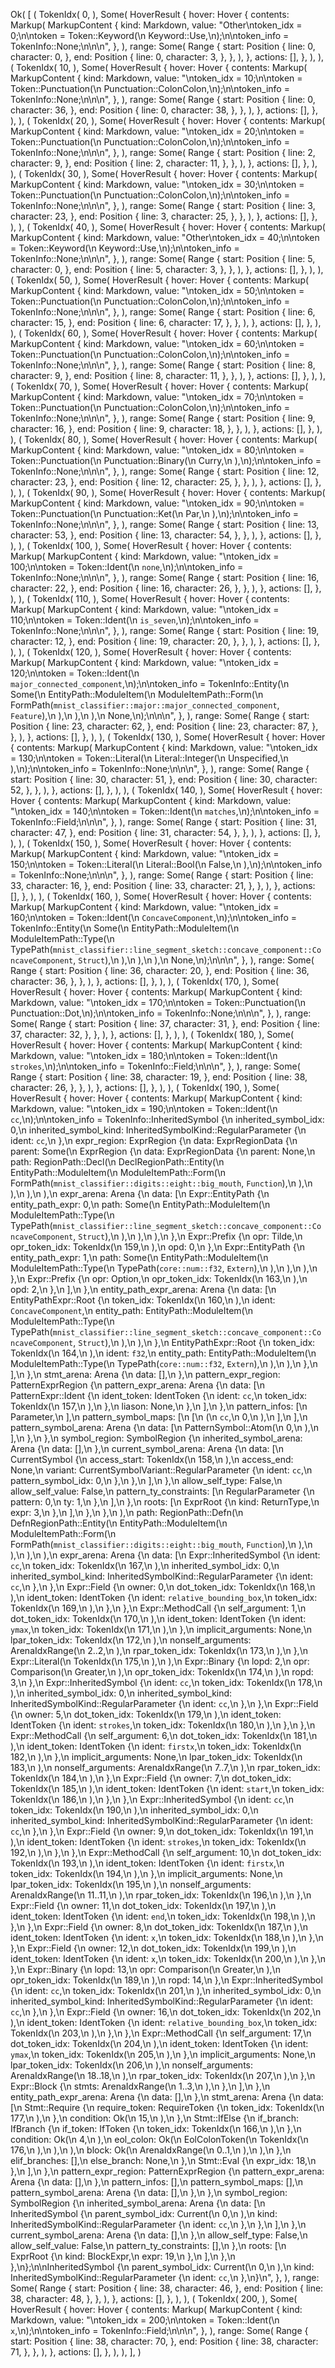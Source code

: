 Ok(
    [
        (
            TokenIdx(
                0,
            ),
            Some(
                HoverResult {
                    hover: Hover {
                        contents: Markup(
                            MarkupContent {
                                kind: Markdown,
                                value: "Other\ntoken_idx = 0;\n\ntoken = Token::Keyword(\n    Keyword::Use,\n);\n\ntoken_info = TokenInfo::None;\n\n\n",
                            },
                        ),
                        range: Some(
                            Range {
                                start: Position {
                                    line: 0,
                                    character: 0,
                                },
                                end: Position {
                                    line: 0,
                                    character: 3,
                                },
                            },
                        ),
                    },
                    actions: [],
                },
            ),
        ),
        (
            TokenIdx(
                10,
            ),
            Some(
                HoverResult {
                    hover: Hover {
                        contents: Markup(
                            MarkupContent {
                                kind: Markdown,
                                value: "\ntoken_idx = 10;\n\ntoken = Token::Punctuation(\n    Punctuation::ColonColon,\n);\n\ntoken_info = TokenInfo::None;\n\n\n",
                            },
                        ),
                        range: Some(
                            Range {
                                start: Position {
                                    line: 0,
                                    character: 36,
                                },
                                end: Position {
                                    line: 0,
                                    character: 38,
                                },
                            },
                        ),
                    },
                    actions: [],
                },
            ),
        ),
        (
            TokenIdx(
                20,
            ),
            Some(
                HoverResult {
                    hover: Hover {
                        contents: Markup(
                            MarkupContent {
                                kind: Markdown,
                                value: "\ntoken_idx = 20;\n\ntoken = Token::Punctuation(\n    Punctuation::ColonColon,\n);\n\ntoken_info = TokenInfo::None;\n\n\n",
                            },
                        ),
                        range: Some(
                            Range {
                                start: Position {
                                    line: 2,
                                    character: 9,
                                },
                                end: Position {
                                    line: 2,
                                    character: 11,
                                },
                            },
                        ),
                    },
                    actions: [],
                },
            ),
        ),
        (
            TokenIdx(
                30,
            ),
            Some(
                HoverResult {
                    hover: Hover {
                        contents: Markup(
                            MarkupContent {
                                kind: Markdown,
                                value: "\ntoken_idx = 30;\n\ntoken = Token::Punctuation(\n    Punctuation::ColonColon,\n);\n\ntoken_info = TokenInfo::None;\n\n\n",
                            },
                        ),
                        range: Some(
                            Range {
                                start: Position {
                                    line: 3,
                                    character: 23,
                                },
                                end: Position {
                                    line: 3,
                                    character: 25,
                                },
                            },
                        ),
                    },
                    actions: [],
                },
            ),
        ),
        (
            TokenIdx(
                40,
            ),
            Some(
                HoverResult {
                    hover: Hover {
                        contents: Markup(
                            MarkupContent {
                                kind: Markdown,
                                value: "Other\ntoken_idx = 40;\n\ntoken = Token::Keyword(\n    Keyword::Use,\n);\n\ntoken_info = TokenInfo::None;\n\n\n",
                            },
                        ),
                        range: Some(
                            Range {
                                start: Position {
                                    line: 5,
                                    character: 0,
                                },
                                end: Position {
                                    line: 5,
                                    character: 3,
                                },
                            },
                        ),
                    },
                    actions: [],
                },
            ),
        ),
        (
            TokenIdx(
                50,
            ),
            Some(
                HoverResult {
                    hover: Hover {
                        contents: Markup(
                            MarkupContent {
                                kind: Markdown,
                                value: "\ntoken_idx = 50;\n\ntoken = Token::Punctuation(\n    Punctuation::ColonColon,\n);\n\ntoken_info = TokenInfo::None;\n\n\n",
                            },
                        ),
                        range: Some(
                            Range {
                                start: Position {
                                    line: 6,
                                    character: 15,
                                },
                                end: Position {
                                    line: 6,
                                    character: 17,
                                },
                            },
                        ),
                    },
                    actions: [],
                },
            ),
        ),
        (
            TokenIdx(
                60,
            ),
            Some(
                HoverResult {
                    hover: Hover {
                        contents: Markup(
                            MarkupContent {
                                kind: Markdown,
                                value: "\ntoken_idx = 60;\n\ntoken = Token::Punctuation(\n    Punctuation::ColonColon,\n);\n\ntoken_info = TokenInfo::None;\n\n\n",
                            },
                        ),
                        range: Some(
                            Range {
                                start: Position {
                                    line: 8,
                                    character: 9,
                                },
                                end: Position {
                                    line: 8,
                                    character: 11,
                                },
                            },
                        ),
                    },
                    actions: [],
                },
            ),
        ),
        (
            TokenIdx(
                70,
            ),
            Some(
                HoverResult {
                    hover: Hover {
                        contents: Markup(
                            MarkupContent {
                                kind: Markdown,
                                value: "\ntoken_idx = 70;\n\ntoken = Token::Punctuation(\n    Punctuation::ColonColon,\n);\n\ntoken_info = TokenInfo::None;\n\n\n",
                            },
                        ),
                        range: Some(
                            Range {
                                start: Position {
                                    line: 9,
                                    character: 16,
                                },
                                end: Position {
                                    line: 9,
                                    character: 18,
                                },
                            },
                        ),
                    },
                    actions: [],
                },
            ),
        ),
        (
            TokenIdx(
                80,
            ),
            Some(
                HoverResult {
                    hover: Hover {
                        contents: Markup(
                            MarkupContent {
                                kind: Markdown,
                                value: "\ntoken_idx = 80;\n\ntoken = Token::Punctuation(\n    Punctuation::Binary(\n        Curry,\n    ),\n);\n\ntoken_info = TokenInfo::None;\n\n\n",
                            },
                        ),
                        range: Some(
                            Range {
                                start: Position {
                                    line: 12,
                                    character: 23,
                                },
                                end: Position {
                                    line: 12,
                                    character: 25,
                                },
                            },
                        ),
                    },
                    actions: [],
                },
            ),
        ),
        (
            TokenIdx(
                90,
            ),
            Some(
                HoverResult {
                    hover: Hover {
                        contents: Markup(
                            MarkupContent {
                                kind: Markdown,
                                value: "\ntoken_idx = 90;\n\ntoken = Token::Punctuation(\n    Punctuation::Ket(\n        Par,\n    ),\n);\n\ntoken_info = TokenInfo::None;\n\n\n",
                            },
                        ),
                        range: Some(
                            Range {
                                start: Position {
                                    line: 13,
                                    character: 53,
                                },
                                end: Position {
                                    line: 13,
                                    character: 54,
                                },
                            },
                        ),
                    },
                    actions: [],
                },
            ),
        ),
        (
            TokenIdx(
                100,
            ),
            Some(
                HoverResult {
                    hover: Hover {
                        contents: Markup(
                            MarkupContent {
                                kind: Markdown,
                                value: "\ntoken_idx = 100;\n\ntoken = Token::Ident(\n    `none`,\n);\n\ntoken_info = TokenInfo::None;\n\n\n",
                            },
                        ),
                        range: Some(
                            Range {
                                start: Position {
                                    line: 16,
                                    character: 22,
                                },
                                end: Position {
                                    line: 16,
                                    character: 26,
                                },
                            },
                        ),
                    },
                    actions: [],
                },
            ),
        ),
        (
            TokenIdx(
                110,
            ),
            Some(
                HoverResult {
                    hover: Hover {
                        contents: Markup(
                            MarkupContent {
                                kind: Markdown,
                                value: "\ntoken_idx = 110;\n\ntoken = Token::Ident(\n    `is_seven`,\n);\n\ntoken_info = TokenInfo::None;\n\n\n",
                            },
                        ),
                        range: Some(
                            Range {
                                start: Position {
                                    line: 19,
                                    character: 12,
                                },
                                end: Position {
                                    line: 19,
                                    character: 20,
                                },
                            },
                        ),
                    },
                    actions: [],
                },
            ),
        ),
        (
            TokenIdx(
                120,
            ),
            Some(
                HoverResult {
                    hover: Hover {
                        contents: Markup(
                            MarkupContent {
                                kind: Markdown,
                                value: "\ntoken_idx = 120;\n\ntoken = Token::Ident(\n    `major_connected_component`,\n);\n\ntoken_info = TokenInfo::Entity(\n    Some(\n        EntityPath::ModuleItem(\n            ModuleItemPath::Form(\n                FormPath(`mnist_classifier::major::major_connected_component`, `Feature`),\n            ),\n        ),\n    ),\n    None,\n);\n\n\n",
                            },
                        ),
                        range: Some(
                            Range {
                                start: Position {
                                    line: 23,
                                    character: 62,
                                },
                                end: Position {
                                    line: 23,
                                    character: 87,
                                },
                            },
                        ),
                    },
                    actions: [],
                },
            ),
        ),
        (
            TokenIdx(
                130,
            ),
            Some(
                HoverResult {
                    hover: Hover {
                        contents: Markup(
                            MarkupContent {
                                kind: Markdown,
                                value: "\ntoken_idx = 130;\n\ntoken = Token::Literal(\n    Literal::Integer(\n        Unspecified,\n    ),\n);\n\ntoken_info = TokenInfo::None;\n\n\n",
                            },
                        ),
                        range: Some(
                            Range {
                                start: Position {
                                    line: 30,
                                    character: 51,
                                },
                                end: Position {
                                    line: 30,
                                    character: 52,
                                },
                            },
                        ),
                    },
                    actions: [],
                },
            ),
        ),
        (
            TokenIdx(
                140,
            ),
            Some(
                HoverResult {
                    hover: Hover {
                        contents: Markup(
                            MarkupContent {
                                kind: Markdown,
                                value: "\ntoken_idx = 140;\n\ntoken = Token::Ident(\n    `matches`,\n);\n\ntoken_info = TokenInfo::Field;\n\n\n",
                            },
                        ),
                        range: Some(
                            Range {
                                start: Position {
                                    line: 31,
                                    character: 47,
                                },
                                end: Position {
                                    line: 31,
                                    character: 54,
                                },
                            },
                        ),
                    },
                    actions: [],
                },
            ),
        ),
        (
            TokenIdx(
                150,
            ),
            Some(
                HoverResult {
                    hover: Hover {
                        contents: Markup(
                            MarkupContent {
                                kind: Markdown,
                                value: "\ntoken_idx = 150;\n\ntoken = Token::Literal(\n    Literal::Bool(\n        False,\n    ),\n);\n\ntoken_info = TokenInfo::None;\n\n\n",
                            },
                        ),
                        range: Some(
                            Range {
                                start: Position {
                                    line: 33,
                                    character: 16,
                                },
                                end: Position {
                                    line: 33,
                                    character: 21,
                                },
                            },
                        ),
                    },
                    actions: [],
                },
            ),
        ),
        (
            TokenIdx(
                160,
            ),
            Some(
                HoverResult {
                    hover: Hover {
                        contents: Markup(
                            MarkupContent {
                                kind: Markdown,
                                value: "\ntoken_idx = 160;\n\ntoken = Token::Ident(\n    `ConcaveComponent`,\n);\n\ntoken_info = TokenInfo::Entity(\n    Some(\n        EntityPath::ModuleItem(\n            ModuleItemPath::Type(\n                TypePath(`mnist_classifier::line_segment_sketch::concave_component::ConcaveComponent`, `Struct`),\n            ),\n        ),\n    ),\n    None,\n);\n\n\n",
                            },
                        ),
                        range: Some(
                            Range {
                                start: Position {
                                    line: 36,
                                    character: 20,
                                },
                                end: Position {
                                    line: 36,
                                    character: 36,
                                },
                            },
                        ),
                    },
                    actions: [],
                },
            ),
        ),
        (
            TokenIdx(
                170,
            ),
            Some(
                HoverResult {
                    hover: Hover {
                        contents: Markup(
                            MarkupContent {
                                kind: Markdown,
                                value: "\ntoken_idx = 170;\n\ntoken = Token::Punctuation(\n    Punctuation::Dot,\n);\n\ntoken_info = TokenInfo::None;\n\n\n",
                            },
                        ),
                        range: Some(
                            Range {
                                start: Position {
                                    line: 37,
                                    character: 31,
                                },
                                end: Position {
                                    line: 37,
                                    character: 32,
                                },
                            },
                        ),
                    },
                    actions: [],
                },
            ),
        ),
        (
            TokenIdx(
                180,
            ),
            Some(
                HoverResult {
                    hover: Hover {
                        contents: Markup(
                            MarkupContent {
                                kind: Markdown,
                                value: "\ntoken_idx = 180;\n\ntoken = Token::Ident(\n    `strokes`,\n);\n\ntoken_info = TokenInfo::Field;\n\n\n",
                            },
                        ),
                        range: Some(
                            Range {
                                start: Position {
                                    line: 38,
                                    character: 19,
                                },
                                end: Position {
                                    line: 38,
                                    character: 26,
                                },
                            },
                        ),
                    },
                    actions: [],
                },
            ),
        ),
        (
            TokenIdx(
                190,
            ),
            Some(
                HoverResult {
                    hover: Hover {
                        contents: Markup(
                            MarkupContent {
                                kind: Markdown,
                                value: "\ntoken_idx = 190;\n\ntoken = Token::Ident(\n    `cc`,\n);\n\ntoken_info = TokenInfo::InheritedSymbol {\n    inherited_symbol_idx: 0,\n    inherited_symbol_kind: InheritedSymbolKind::RegularParameter {\n        ident: `cc`,\n    },\n    expr_region: ExprRegion {\n        data: ExprRegionData {\n            parent: Some(\n                ExprRegion {\n                    data: ExprRegionData {\n                        parent: None,\n                        path: RegionPath::Decl(\n                            DeclRegionPath::Entity(\n                                EntityPath::ModuleItem(\n                                    ModuleItemPath::Form(\n                                        FormPath(`mnist_classifier::digits::eight::big_mouth`, `Function`),\n                                    ),\n                                ),\n                            ),\n                        ),\n                        expr_arena: Arena {\n                            data: [\n                                Expr::EntityPath {\n                                    entity_path_expr: 0,\n                                    path: Some(\n                                        EntityPath::ModuleItem(\n                                            ModuleItemPath::Type(\n                                                TypePath(`mnist_classifier::line_segment_sketch::concave_component::ConcaveComponent`, `Struct`),\n                                            ),\n                                        ),\n                                    ),\n                                },\n                                Expr::Prefix {\n                                    opr: Tilde,\n                                    opr_token_idx: TokenIdx(\n                                        159,\n                                    ),\n                                    opd: 0,\n                                },\n                                Expr::EntityPath {\n                                    entity_path_expr: 1,\n                                    path: Some(\n                                        EntityPath::ModuleItem(\n                                            ModuleItemPath::Type(\n                                                TypePath(`core::num::f32`, `Extern`),\n                                            ),\n                                        ),\n                                    ),\n                                },\n                                Expr::Prefix {\n                                    opr: Option,\n                                    opr_token_idx: TokenIdx(\n                                        163,\n                                    ),\n                                    opd: 2,\n                                },\n                            ],\n                        },\n                        entity_path_expr_arena: Arena {\n                            data: [\n                                EntityPathExpr::Root {\n                                    token_idx: TokenIdx(\n                                        160,\n                                    ),\n                                    ident: `ConcaveComponent`,\n                                    entity_path: EntityPath::ModuleItem(\n                                        ModuleItemPath::Type(\n                                            TypePath(`mnist_classifier::line_segment_sketch::concave_component::ConcaveComponent`, `Struct`),\n                                        ),\n                                    ),\n                                },\n                                EntityPathExpr::Root {\n                                    token_idx: TokenIdx(\n                                        164,\n                                    ),\n                                    ident: `f32`,\n                                    entity_path: EntityPath::ModuleItem(\n                                        ModuleItemPath::Type(\n                                            TypePath(`core::num::f32`, `Extern`),\n                                        ),\n                                    ),\n                                },\n                            ],\n                        },\n                        stmt_arena: Arena {\n                            data: [],\n                        },\n                        pattern_expr_region: PatternExprRegion {\n                            pattern_expr_arena: Arena {\n                                data: [\n                                    PatternExpr::Ident {\n                                        ident_token: IdentToken {\n                                            ident: `cc`,\n                                            token_idx: TokenIdx(\n                                                157,\n                                            ),\n                                        },\n                                        liason: None,\n                                    },\n                                ],\n                            },\n                            pattern_infos: [\n                                Parameter,\n                            ],\n                            pattern_symbol_maps: [\n                                [\n                                    (\n                                        `cc`,\n                                        0,\n                                    ),\n                                ],\n                            ],\n                            pattern_symbol_arena: Arena {\n                                data: [\n                                    PatternSymbol::Atom(\n                                        0,\n                                    ),\n                                ],\n                            },\n                        },\n                        symbol_region: SymbolRegion {\n                            inherited_symbol_arena: Arena {\n                                data: [],\n                            },\n                            current_symbol_arena: Arena {\n                                data: [\n                                    CurrentSymbol {\n                                        access_start: TokenIdx(\n                                            158,\n                                        ),\n                                        access_end: None,\n                                        variant: CurrentSymbolVariant::RegularParameter {\n                                            ident: `cc`,\n                                            pattern_symbol_idx: 0,\n                                        },\n                                    },\n                                ],\n                            },\n                            allow_self_type: False,\n                            allow_self_value: False,\n                            pattern_ty_constraints: [\n                                RegularParameter {\n                                    pattern: 0,\n                                    ty: 1,\n                                },\n                            ],\n                        },\n                        roots: [\n                            ExprRoot {\n                                kind: ReturnType,\n                                expr: 3,\n                            },\n                        ],\n                    },\n                },\n            ),\n            path: RegionPath::Defn(\n                DefnRegionPath::Entity(\n                    EntityPath::ModuleItem(\n                        ModuleItemPath::Form(\n                            FormPath(`mnist_classifier::digits::eight::big_mouth`, `Function`),\n                        ),\n                    ),\n                ),\n            ),\n            expr_arena: Arena {\n                data: [\n                    Expr::InheritedSymbol {\n                        ident: `cc`,\n                        token_idx: TokenIdx(\n                            167,\n                        ),\n                        inherited_symbol_idx: 0,\n                        inherited_symbol_kind: InheritedSymbolKind::RegularParameter {\n                            ident: `cc`,\n                        },\n                    },\n                    Expr::Field {\n                        owner: 0,\n                        dot_token_idx: TokenIdx(\n                            168,\n                        ),\n                        ident_token: IdentToken {\n                            ident: `relative_bounding_box`,\n                            token_idx: TokenIdx(\n                                169,\n                            ),\n                        },\n                    },\n                    Expr::MethodCall {\n                        self_argument: 1,\n                        dot_token_idx: TokenIdx(\n                            170,\n                        ),\n                        ident_token: IdentToken {\n                            ident: `ymax`,\n                            token_idx: TokenIdx(\n                                171,\n                            ),\n                        },\n                        implicit_arguments: None,\n                        lpar_token_idx: TokenIdx(\n                            172,\n                        ),\n                        nonself_arguments: ArenaIdxRange(\n                            2..2,\n                        ),\n                        rpar_token_idx: TokenIdx(\n                            173,\n                        ),\n                    },\n                    Expr::Literal(\n                        TokenIdx(\n                            175,\n                        ),\n                    ),\n                    Expr::Binary {\n                        lopd: 2,\n                        opr: Comparison(\n                            Greater,\n                        ),\n                        opr_token_idx: TokenIdx(\n                            174,\n                        ),\n                        ropd: 3,\n                    },\n                    Expr::InheritedSymbol {\n                        ident: `cc`,\n                        token_idx: TokenIdx(\n                            178,\n                        ),\n                        inherited_symbol_idx: 0,\n                        inherited_symbol_kind: InheritedSymbolKind::RegularParameter {\n                            ident: `cc`,\n                        },\n                    },\n                    Expr::Field {\n                        owner: 5,\n                        dot_token_idx: TokenIdx(\n                            179,\n                        ),\n                        ident_token: IdentToken {\n                            ident: `strokes`,\n                            token_idx: TokenIdx(\n                                180,\n                            ),\n                        },\n                    },\n                    Expr::MethodCall {\n                        self_argument: 6,\n                        dot_token_idx: TokenIdx(\n                            181,\n                        ),\n                        ident_token: IdentToken {\n                            ident: `firstx`,\n                            token_idx: TokenIdx(\n                                182,\n                            ),\n                        },\n                        implicit_arguments: None,\n                        lpar_token_idx: TokenIdx(\n                            183,\n                        ),\n                        nonself_arguments: ArenaIdxRange(\n                            7..7,\n                        ),\n                        rpar_token_idx: TokenIdx(\n                            184,\n                        ),\n                    },\n                    Expr::Field {\n                        owner: 7,\n                        dot_token_idx: TokenIdx(\n                            185,\n                        ),\n                        ident_token: IdentToken {\n                            ident: `start`,\n                            token_idx: TokenIdx(\n                                186,\n                            ),\n                        },\n                    },\n                    Expr::InheritedSymbol {\n                        ident: `cc`,\n                        token_idx: TokenIdx(\n                            190,\n                        ),\n                        inherited_symbol_idx: 0,\n                        inherited_symbol_kind: InheritedSymbolKind::RegularParameter {\n                            ident: `cc`,\n                        },\n                    },\n                    Expr::Field {\n                        owner: 9,\n                        dot_token_idx: TokenIdx(\n                            191,\n                        ),\n                        ident_token: IdentToken {\n                            ident: `strokes`,\n                            token_idx: TokenIdx(\n                                192,\n                            ),\n                        },\n                    },\n                    Expr::MethodCall {\n                        self_argument: 10,\n                        dot_token_idx: TokenIdx(\n                            193,\n                        ),\n                        ident_token: IdentToken {\n                            ident: `firstx`,\n                            token_idx: TokenIdx(\n                                194,\n                            ),\n                        },\n                        implicit_arguments: None,\n                        lpar_token_idx: TokenIdx(\n                            195,\n                        ),\n                        nonself_arguments: ArenaIdxRange(\n                            11..11,\n                        ),\n                        rpar_token_idx: TokenIdx(\n                            196,\n                        ),\n                    },\n                    Expr::Field {\n                        owner: 11,\n                        dot_token_idx: TokenIdx(\n                            197,\n                        ),\n                        ident_token: IdentToken {\n                            ident: `end`,\n                            token_idx: TokenIdx(\n                                198,\n                            ),\n                        },\n                    },\n                    Expr::Field {\n                        owner: 8,\n                        dot_token_idx: TokenIdx(\n                            187,\n                        ),\n                        ident_token: IdentToken {\n                            ident: `x`,\n                            token_idx: TokenIdx(\n                                188,\n                            ),\n                        },\n                    },\n                    Expr::Field {\n                        owner: 12,\n                        dot_token_idx: TokenIdx(\n                            199,\n                        ),\n                        ident_token: IdentToken {\n                            ident: `x`,\n                            token_idx: TokenIdx(\n                                200,\n                            ),\n                        },\n                    },\n                    Expr::Binary {\n                        lopd: 13,\n                        opr: Comparison(\n                            Greater,\n                        ),\n                        opr_token_idx: TokenIdx(\n                            189,\n                        ),\n                        ropd: 14,\n                    },\n                    Expr::InheritedSymbol {\n                        ident: `cc`,\n                        token_idx: TokenIdx(\n                            201,\n                        ),\n                        inherited_symbol_idx: 0,\n                        inherited_symbol_kind: InheritedSymbolKind::RegularParameter {\n                            ident: `cc`,\n                        },\n                    },\n                    Expr::Field {\n                        owner: 16,\n                        dot_token_idx: TokenIdx(\n                            202,\n                        ),\n                        ident_token: IdentToken {\n                            ident: `relative_bounding_box`,\n                            token_idx: TokenIdx(\n                                203,\n                            ),\n                        },\n                    },\n                    Expr::MethodCall {\n                        self_argument: 17,\n                        dot_token_idx: TokenIdx(\n                            204,\n                        ),\n                        ident_token: IdentToken {\n                            ident: `ymax`,\n                            token_idx: TokenIdx(\n                                205,\n                            ),\n                        },\n                        implicit_arguments: None,\n                        lpar_token_idx: TokenIdx(\n                            206,\n                        ),\n                        nonself_arguments: ArenaIdxRange(\n                            18..18,\n                        ),\n                        rpar_token_idx: TokenIdx(\n                            207,\n                        ),\n                    },\n                    Expr::Block {\n                        stmts: ArenaIdxRange(\n                            1..3,\n                        ),\n                    },\n                ],\n            },\n            entity_path_expr_arena: Arena {\n                data: [],\n            },\n            stmt_arena: Arena {\n                data: [\n                    Stmt::Require {\n                        require_token: RequireToken {\n                            token_idx: TokenIdx(\n                                177,\n                            ),\n                        },\n                        condition: Ok(\n                            15,\n                        ),\n                    },\n                    Stmt::IfElse {\n                        if_branch: IfBranch {\n                            if_token: IfToken {\n                                token_idx: TokenIdx(\n                                    166,\n                                ),\n                            },\n                            condition: Ok(\n                                4,\n                            ),\n                            eol_colon: Ok(\n                                EolColonToken(\n                                    TokenIdx(\n                                        176,\n                                    ),\n                                ),\n                            ),\n                            block: Ok(\n                                ArenaIdxRange(\n                                    0..1,\n                                ),\n                            ),\n                        },\n                        elif_branches: [],\n                        else_branch: None,\n                    },\n                    Stmt::Eval {\n                        expr_idx: 18,\n                    },\n                ],\n            },\n            pattern_expr_region: PatternExprRegion {\n                pattern_expr_arena: Arena {\n                    data: [],\n                },\n                pattern_infos: [],\n                pattern_symbol_maps: [],\n                pattern_symbol_arena: Arena {\n                    data: [],\n                },\n            },\n            symbol_region: SymbolRegion {\n                inherited_symbol_arena: Arena {\n                    data: [\n                        InheritedSymbol {\n                            parent_symbol_idx: Current(\n                                0,\n                            ),\n                            kind: InheritedSymbolKind::RegularParameter {\n                                ident: `cc`,\n                            },\n                        },\n                    ],\n                },\n                current_symbol_arena: Arena {\n                    data: [],\n                },\n                allow_self_type: False,\n                allow_self_value: False,\n                pattern_ty_constraints: [],\n            },\n            roots: [\n                ExprRoot {\n                    kind: BlockExpr,\n                    expr: 19,\n                },\n            ],\n        },\n    },\n};\n\nInheritedSymbol {\n    parent_symbol_idx: Current(\n        0,\n    ),\n    kind: InheritedSymbolKind::RegularParameter {\n        ident: `cc`,\n    },\n}\n",
                            },
                        ),
                        range: Some(
                            Range {
                                start: Position {
                                    line: 38,
                                    character: 46,
                                },
                                end: Position {
                                    line: 38,
                                    character: 48,
                                },
                            },
                        ),
                    },
                    actions: [],
                },
            ),
        ),
        (
            TokenIdx(
                200,
            ),
            Some(
                HoverResult {
                    hover: Hover {
                        contents: Markup(
                            MarkupContent {
                                kind: Markdown,
                                value: "\ntoken_idx = 200;\n\ntoken = Token::Ident(\n    `x`,\n);\n\ntoken_info = TokenInfo::Field;\n\n\n",
                            },
                        ),
                        range: Some(
                            Range {
                                start: Position {
                                    line: 38,
                                    character: 70,
                                },
                                end: Position {
                                    line: 38,
                                    character: 71,
                                },
                            },
                        ),
                    },
                    actions: [],
                },
            ),
        ),
    ],
)